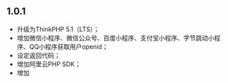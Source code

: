 ## 1.0.1

+ 升级为ThinkPHP 5.1（LTS）；
+ 增加微信小程序、微信公众号、百度小程序、支付宝小程序、字节跳动小程序、QQ小程序获取用户openid；
+ 设定返回代码；
+ 增加阿里云PHP SDK；
+ 增加
